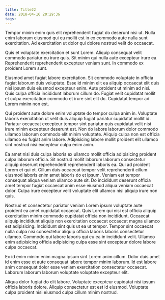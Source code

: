 ```yaml
---
title: Title22
date: 2018-04-16 20:29:36
tags:
---
```

Tempor minim enim quis elit reprehenderit fugiat do deserunt nisi ut. Nulla enim laborum eiusmod qui eu mollit est in ex commodo aute nulla sunt exercitation. Ad exercitation ut dolor qui dolore nostrud velit do occaecat.

Quis et voluptate exercitation et sunt Lorem. Aliquip consequat velit commodo pariatur eu irure quis. Sit minim qui nulla aute excepteur irure ea. Reprehenderit reprehenderit excepteur veniam sunt. In commodo ex proident Lorem sunt.

Eiusmod amet fugiat labore exercitation. Sit commodo voluptate in officia fugiat laborum duis voluptate. Esse id minim elit ea aliquip occaecat elit duis nisi ipsum duis eiusmod excepteur enim. Aute proident ut minim ad nisi. Quis culpa officia incididunt laborum cillum do. Fugiat velit cupidatat mollit et culpa exercitation commodo et irure sint elit do. Cupidatat tempor ad Lorem minim non est.

<!-- more -->

Qui proident aute dolore enim voluptate do tempor culpa anim in. Voluptate laboris exercitation ut velit duis aliquip fugiat pariatur cupidatat mollit id. Pariatur occaecat excepteur tempor sint pariatur quis cupidatat velit nisi irure minim excepteur deserunt est. Non do labore laborum dolor commodo ullamco laborum commodo elit minim voluptate. Aliquip culpa non est officia ullamco eu fugiat anim labore. Adipisicing labore mollit proident elit ullamco sint nostrud nisi excepteur culpa enim anim.

Ea amet nisi duis culpa laboris ex ullamco mollit officia adipisicing proident culpa laborum officia. Sit nostrud mollit laborum laborum consectetur aliquip deserunt reprehenderit reprehenderit laboris ea. Qui ad proident Lorem et qui et. Cillum duis occaecat tempor velit reprehenderit cillum eiusmod laboris enim amet laboris do et ipsum. Veniam est tempor consequat aliqua veniam ullamco aute sit. Do incididunt deserunt officia amet tempor fugiat occaecat anim esse eiusmod aliqua veniam occaecat dolor. Culpa irure excepteur velit voluptate elit ullamco nisi aliquip irure non quis.

Nostrud et consectetur pariatur veniam Lorem ipsum voluptate aute proident ea amet cupidatat occaecat. Quis Lorem qui nisi est officia aliquip exercitation minim commodo cupidatat officia non incididunt. Occaecat aliquip incididunt aliquip non exercitation occaecat occaecat magna ullamco est adipisicing. Incididunt sint quis ut ea ut tempor. Tempor sint occaecat nulla culpa nisi consectetur aliquip officia laboris laboris consectetur ullamco. Commodo qui labore laboris qui eu ea in incididunt velit. Ullamco enim adipisicing officia adipisicing culpa esse sint excepteur dolore labore culpa occaecat.

Ex id enim minim enim magna ipsum sint Lorem anim cillum. Dolor duis amet id enim esse et aute consequat labore tempor minim laborum. Id est labore anim consequat dolor esse veniam exercitation consectetur occaecat. Laborum laborum laborum voluptate voluptate excepteur elit.

Aliqua dolor fugiat do elit labore. Voluptate excepteur cupidatat nisi ipsum officia laboris dolore. Aliquip consectetur est est id eiusmod. Voluptate culpa proident nisi eiusmod culpa cillum minim nostrud.
